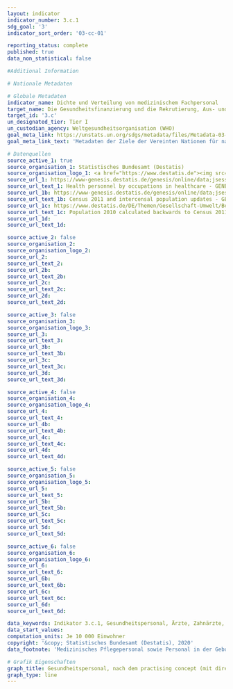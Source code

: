 ```yaml
---
layout: indicator
indicator_number: 3.c.1
sdg_goal: '3'
indicator_sort_order: '03-cc-01'

reporting_status: complete
published: true
data_non_statistical: false

#Additional Information

# Nationale Metadaten

# Globale Metadaten
indicator_name: Dichte und Verteilung von medizinischem Fachpersonal
target_name: Die Gesundheitsfinanzierung und die Rekrutierung, Aus- und Weiterbildung und Bindung von Gesundheitsfachkräften in den Entwicklungsländern und insbesondere in den am wenigsten entwickelten Ländern und den kleinen Inselentwicklungsländern deutlich erhöhen
target_id: '3.c'
un_designated_tier: Tier I
un_custodian_agency: Weltgesundheitsorganisation (WHO)
goal_meta_link: https://unstats.un.org/sdgs/metadata/files/Metadata-03-0C-01.pdf
goal_meta_link_text: 'Metadaten der Ziele der Vereinten Nationen für nachhaltige Entwicklung'

# Datenquellen
source_active_1: true
source_organisation_1: Statistisches Bundesamt (Destatis)
source_organisation_logo_1: <a href="https://www.destatis.de"><img src="https://g205sdgs.github.io/sdg-indicators/public/logos/destatis.png" alt="Logo destatis" /></a>
source_url_1: https://www-genesis.destatis.de/genesis/online/data;jsessionid=CD87A27CC35E29C18AD0A9B61376A7A8.tomcat_GO_1_1?operation=abruftabellenVerzeichnisAuswahl&verzeichnis=&levelindex=0&levelid=1533734153285&sortdirection=auf&selectionname=23621&auswaehlen.x=0&auswaehlen.y=0
source_url_text_1: Health personnel by occupations in healthcare - GENESIS online 23621-0002
source_url_1b: https://www-genesis.destatis.de/genesis/online/data;jsessionid=CD87A27CC35E29C18AD0A9B61376A7A8.tomcat_GO_1_1?operation=abruftabellenVerzeichnisAuswahl&verzeichnis=&levelindex=0&levelid=1533734153285&sortdirection=auf&selectionname=23621&auswaehlen.x=0&auswaehlen.y=0
source_url_text_1b: Census 2011 and intercensal population updates - GENESIS online 12411-0003
source_url_1c: https://www.destatis.de/DE/Themen/Gesellschaft-Umwelt/Bevoelkerung/Bevoelkerungsstand/_inhalt.html
source_url_text_1c: Population 2010 calculated backwards to Census 2011
source_url_1d: 
source_url_text_1d: 

source_active_2: false
source_organisation_2: 
source_organisation_logo_2: 
source_url_2: 
source_url_text_2: 
source_url_2b: 
source_url_text_2b: 
source_url_2c: 
source_url_text_2c: 
source_url_2d: 
source_url_text_2d: 

source_active_3: false
source_organisation_3: 
source_organisation_logo_3: 
source_url_3: 
source_url_text_3: 
source_url_3b: 
source_url_text_3b: 
source_url_3c: 
source_url_text_3c: 
source_url_3d: 
source_url_text_3d: 

source_active_4: false
source_organisation_4: 
source_organisation_logo_4: 
source_url_4: 
source_url_text_4: 
source_url_4b: 
source_url_text_4b: 
source_url_4c: 
source_url_text_4c: 
source_url_4d: 
source_url_text_4d: 

source_active_5: false
source_organisation_5: 
source_organisation_logo_5: 
source_url_5: 
source_url_text_5: 
source_url_5b: 
source_url_text_5b: 
source_url_5c: 
source_url_text_5c: 
source_url_5d: 
source_url_text_5d: 

source_active_6: false
source_organisation_6: 
source_organisation_logo_6: 
source_url_6: 
source_url_text_6: 
source_url_6b: 
source_url_text_6b: 
source_url_6c: 
source_url_text_6c: 
source_url_6d: 
source_url_text_6d: 

data_keywords: Indikator 3.c.1, Gesundheitspersonal, Ärzte, Zahnärzte,  Medizinisches Pflegepersonal sowie Personal in der Geburtshilfe, Apotheker, Weltgesundheitsorganisation (WHO)
data_start_values: 
computation_units: Je 10 000 Einwohner
copyright: '&copy; Statistisches Bundesamt (Destatis), 2020'
data_footnote: 'Medizinisches Pflegepersonal sowie Personal in der Geburtshilfe: 2018 vorläufige Daten'

# Grafik Eigenschaften
graph_title: Gesundheitspersonal, nach dem practising concept (mit direktem Patientenkontakt)
graph_type: line
---
```


